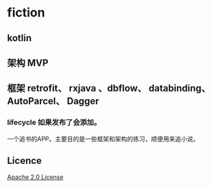 # fiction
## kotlin
## 架构 MVP
## 框架 retrofit、 rxjava 、dbflow、 databinding、 AutoParcel、 Dagger
### lifecycle 如果发布了会添加。
一个追书的APP。主要目的是一些框架和架构的练习，顺便用来追小说。

## Licence
 [Apache 2.0 License](http://www.apache.org/licenses/LICENSE-2.0.html)
